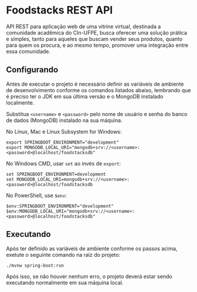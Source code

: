 # Foodstacks REST API

API REST para aplicação web de uma vitrine virtual, destinada a comunidade acadêmica do CIn-UFPE, busca oferecer uma solução prática e simples, tanto para aqueles que buscam vender seus produtos, quanto para quem os procura, e ao mesmo tempo, promover uma integração entre essa comunidade.

## Configurando

Antes de executar o projeto é necessário definir as variáveis de ambiente de desenvolvimento conforme os comandos listados abaixo, lembrando que é preciso ter o JDK em sua última versão e o MongoDB instalado localmente.

Substitua `<username>` e `<password>` pelo nome de usuário e senha do banco de dados (MongoDB) instalado na sua máquina.

No Linux, Mac e Linux Subsystem for Windows:
```
export SPRINGBOOT_ENVIRONMENT="development"
export MONGODB_LOCAL_URI="mongodb+srv://<username>:<password>@localhost/foodstacksdb"
```

No Windows CMD, usar `set` ao invés de `export`:
```
set SPRINGBOOT_ENVIRONMENT=development
set MONGODB_LOCAL_URI=mongodb+srv://<username>:<password>@localhost/foodstacksdb
```

No PowerShell, use `$env`:
```
$env:SPRINGBOOT_ENVIRONMENT="development"
$env:MONGODB_LOCAL_URI="mongodb+srv://<username>:<password>@localhost/foodstacksdb"
```

## Executando

Após ter definido as variáveis de ambiente conforme os passos acima, exetute o seguinte comando na raiz do projeto:

```
./mvnw spring-boot:run
```

Após isso, se não houver nenhum erro, o projeto deverá estar sendo executando normalmente em sua máquina local.